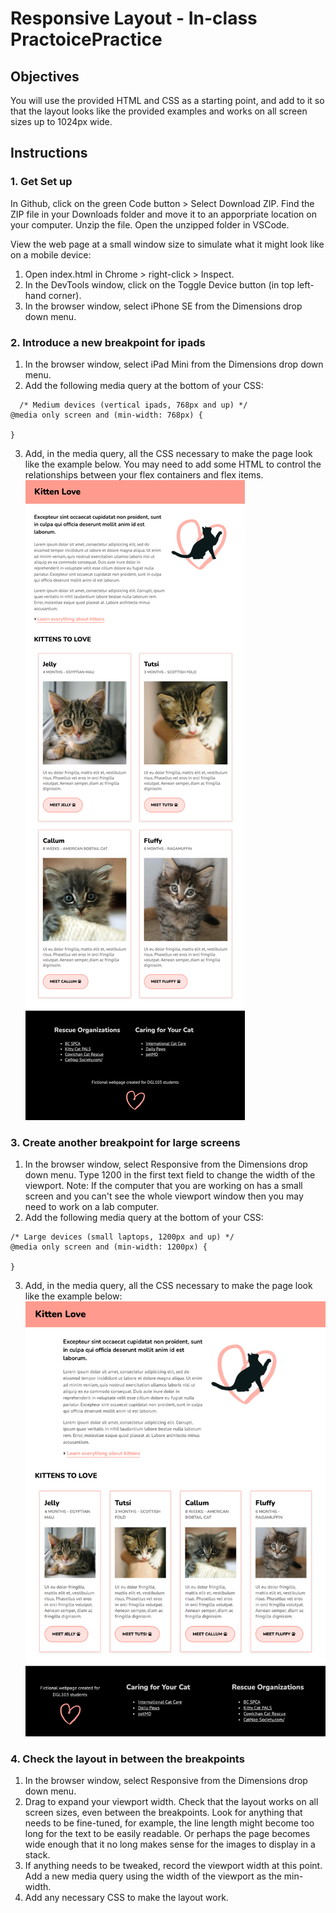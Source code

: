 # Responsive Layout - In-class PractoicePractice

## Objectives
You will use the provided HTML and CSS as a starting point, and add to it so that the layout looks like the provided examples and works on all screen sizes up to 1024px wide.

## Instructions

### 1. Get Set up
In Github, click on the green Code button > Select Download ZIP. Find the ZIP file in your Downloads folder and move it to an apporpriate location on your computer. Unzip the file. Open the unzipped folder in VSCode.

View the web page at a small window size to simulate what it might look like on a mobile device: 
  1. Open index.html in Chrome > right-click > Inspect. 
  2. In the DevTools window, click on the Toggle Device button (in top left-hand corner).
  3. In the browser window, select iPhone SE from the Dimensions drop down menu.

### 2. Introduce a new breakpoint for ipads
  1. In the browser window, select iPad Mini from the Dimensions drop down menu.
  2. Add the following media query at the bottom of your CSS:
```
  /* Medium devices (vertical ipads, 768px and up) */
@media only screen and (min-width: 768px) {

}
```
  3. Add, in the media query, all the CSS necessary to make the page look like the example below. You may need to add some HTML to control the relationships between your flex containers and flex items.<br>
  ![Image of ipad webpage](images/ipad.png)

### 3. Create another breakpoint for large screens
  1. In the browser window, select Responsive from the Dimensions drop down menu. Type 1200 in the first text field to change the width of the viewport.
  Note: If the computer that you are working on has a small screen and you can't see the whole viewport window then you may need to work on a lab computer.
  2. Add the following media query at the bottom of your CSS:
```
/* Large devices (small laptops, 1200px and up) */
@media only screen and (min-width: 1200px) {

}
```
  3. Add, in the media query, all the CSS necessary to make the page look like the example below:<br>
  ![Image of laptop webpage](images/laptop.png)

### 4. Check the layout in between the breakpoints
  1. In the browser window, select Responsive from the Dimensions drop down menu.
  2. Drag to expand your viewport width. Check that the layout works on all screen sizes, even between the breakpoints. Look for anything that needs to be fine-tuned, for example, the line length might become too long for the text to be easily readable. Or perhaps the page becomes wide enough that it no long makes sense for the images to display in a stack.
  3. If anything needs to be tweaked, record the viewport width at this point. Add a new media query using the width of the viewport as the min-width.
  4. Add any necessary CSS to make the layout work.

